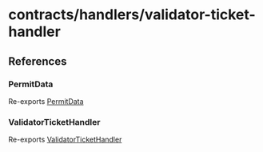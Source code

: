 # contracts/handlers/validator-ticket-handler

## References

### PermitData

Re-exports [PermitData](validator-ticket-handler.md#permitdata)

### ValidatorTicketHandler

Re-exports [ValidatorTicketHandler](validator-ticket-handler.md#validatortickethandler)
